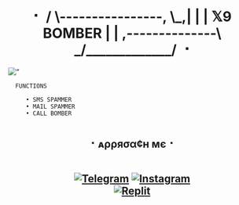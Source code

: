 <h1 align="center"><b>⠂         
         / \----------------, 
         \_,|               | 
            |    𝕏9 BOMBER  | 
            |  ,--------------\
             _/_____________/
  ⠐</b></h1>
<img alt=“ X9 BOMBER" src="https://graph.org/file/3910110bc7e569f85d57f.jpg"/>


  
```
  FUNCTIONS 

     • SMS SPAMMER
     • MAIL SPAMMER
     • CALL BOMBER
       
```



<h2 align="center"><b> ⠂ᴀρρяσα¢н мє⠐
  <br>
  <br>

[![Telegram](https://img.shields.io/badge/Telegram-0088cc?style=for-the-badge&logo=telegram&logocolor=white)](https://t.me/Savage_forever)
[![Instagram](https://img.shields.io/badge/-Instagram-E1306C?style=for-the-badge&logo=instagram&logoColor=white)](https://www.instagram.com/Me.__.harsh)  
[![Replit](https://img.shields.io/badge/Repl.it-%230D101E?style=for-the-badge&logo=repl.it&logoColor=white)](https://repl.it/@DarkHarshop)</b></h2>

